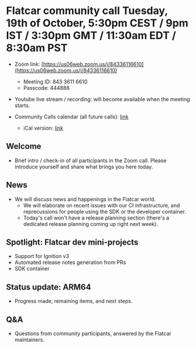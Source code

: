 # Flatcar community call Tuesday, 19th of October, 5:30pm CEST / 9pm IST / 3:30pm GMT / 11:30am EDT / 8:30am PST

- Zoom link: [https://us06web.zoom.us/j/84336116610](https://us06web.zoom.us/j/84336116610)
  - Meeting ID: 843 3611 6610
  - Passcode: 444888
- Youtube live stream / recording: will become available when the meeting starts.

- Community Calls calendar (all future calls): [link](https://calendar.google.com/calendar/u/0/embed?src=c_ii991mqrpta9en8o7ofd4v19g4@group.calendar.google.com)
  - iCal version: [link](https://calendar.google.com/calendar/ical/c_ii991mqrpta9en8o7ofd4v19g4%40group.calendar.google.com/public/basic.ics)

## Welcome
- Brief intro / check-in of all participants in the Zoom call. Please introduce yourself and share what brings you here today.

## News
- We will discuss news and happenings in the Flatcar world.
  - We will elaborate on recent issues with our CI infrastructure, and reprecussions for people using the SDK or the developer container.
  - Today's call won't have a release planning section (there's a dedicated release planning coming up right next week).

## Spotlight: Flatcar dev mini-projects
- Support for Ignition v3
- Automated release notes generation from PRs
- SDK container

## Status update: ARM64
- Progress made, remaining items, and next steps.

## Q&A
- Questions from community participants, answered by the Flatcar maintainers.
